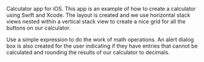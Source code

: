 Calculator app for iOS. This app is an example of how to create a calculator using Swift and Xcode.
  The layout is created and we use horizontal stack views nested within a vertical stack view to create a nice grid for all the buttons on our calculator.

Use a simple expression to do the work of math operations. An alert dialog box is also created for the user indicating if they have entries that cannot be calculated and rounding the results of our calculator to decimals.
